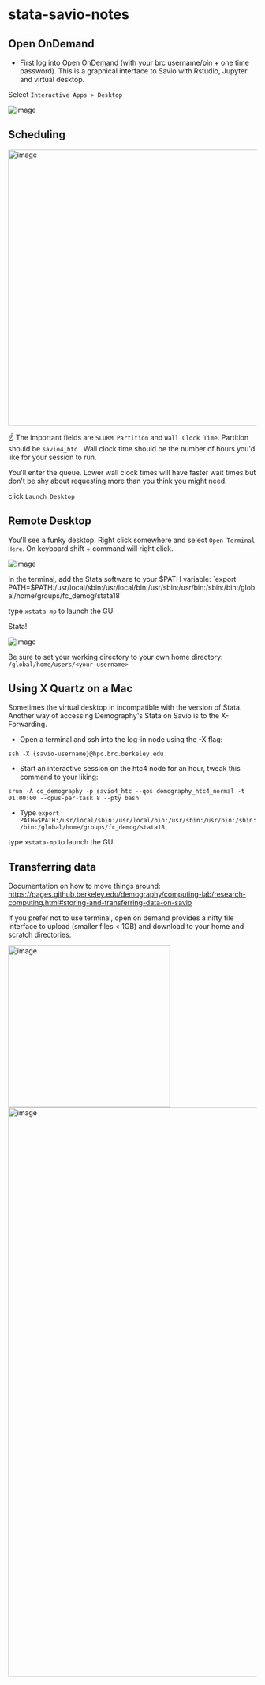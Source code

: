 # stata-savio-notes

## Open OnDemand

- First log into [Open OnDemand](https://ood.brc.berkeley.edu/) (with your brc username/pin + one time password). This is a graphical interface to Savio with Rstudio, Jupyter and virtual desktop.

Select `Interactive Apps > Desktop`

![image](https://github.com/berkeley-demography/stata-savio-notes/assets/20607201/87200dce-e07e-4574-add7-33fa9e2c90d0)





## Scheduling

<img width="560" alt="image" src="https://github.com/user-attachments/assets/933b0f70-f8da-4f9f-b8ce-103954480913" />


:point_up: The important fields are `SLURM Partition` and `Wall Clock Time`. Partition should be `savio4_htc` . Wall clock time should be the number of hours you'd like for your session to run.

You'll enter the queue. Lower wall clock times will have faster wait times but don't be shy about requesting more than you think you might need.


click `Launch Desktop`







## Remote Desktop

You'll see a funky desktop. Right click somewhere and select `Open Terminal Here`. On keyboard shift + command will right click. 


![image](https://github.com/berkeley-demography/stata-savio-notes/assets/20607201/6e4f1044-41d8-469b-b112-fcb868d12009)


In the terminal, add the Stata software to your $PATH variable: `export PATH=$PATH:/usr/local/sbin:/usr/local/bin:/usr/sbin:/usr/bin:/sbin:/bin:/global/home/groups/fc_demog/stata18`

type `xstata-mp` to launch the GUI


Stata!

![image](https://github.com/berkeley-demography/stata-savio-notes/assets/20607201/5ddc4cd3-2678-4704-a401-d9eb17d4d9c4)


<!--- Troubleshooting note: if the above does not work and you cannot run `xstata-mp` then you can also `cd` into `/global/home/groups/fc_demog/stata18` and run `./xstata-mp`

![image](https://github.com/berkeley-demography/stata-savio-notes/assets/20607201/de74f6b1-8503-4d95-9a3d-5f1db6cc83d5) -->


Be sure to set your working directory to your own home directory: `/global/home/users/<your-username>`


## Using X Quartz on a Mac

Sometimes the virtual desktop in incompatible with the version of Stata. Another way of accessing Demography's Stata on Savio is to the X-Forwarding. 

- Open a terminal and ssh into the log-in node using the -X flag:

`ssh -X {savio-username}@hpc.brc.berkeley.edu`

- Start an interactive session on the htc4 node for an hour, tweak this command to your liking:

`srun -A co_demography -p savio4_htc --qos demography_htc4_normal -t 01:00:00 --cpus-per-task 8 --pty bash`

- Type `export PATH=$PATH:/usr/local/sbin:/usr/local/bin:/usr/sbin:/usr/bin:/sbin:/bin:/global/home/groups/fc_demog/stata18`

type `xstata-mp` to launch the GUI




## Transferring data 

Documentation on how to move things around: https://pages.github.berkeley.edu/demography/computing-lab/research-computing.html#storing-and-transferring-data-on-savio

If you prefer not to use terminal, open on demand provides a nifty file interface to upload (smaller files < 1GB) and download to your home and scratch directories:

<img width="328" alt="image" src="https://github.com/berkeley-demography/stata-savio-notes/assets/20607201/f45c53ee-1592-4a91-a3ea-e46ee54b72c9">


<img width="1154" alt="image" src="https://github.com/berkeley-demography/stata-savio-notes/assets/20607201/b6761c5f-f3db-45b8-87d0-4364fb2fe0e9">




